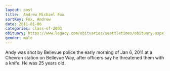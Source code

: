 ```yaml
---
layout: post
title:  Andrew Michael Fox
sortKey: Fox, Andrew
date: 2011-01-06
categories: class-of-2003
obituary: https://www.legacy.com/obituaries/seattletimes/obituary.aspx?n=andrew-michael-fox&pid=147757694
gender: male
---
```

Andy was shot by Bellevue police the early morning of Jan 6, 2011 at a Chevron station on Bellevue Way, after officers say he threatened them with a knife. He was 25 years old.
